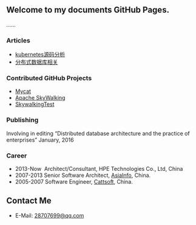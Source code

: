 ## Welcome to my documents GitHub Pages.
......


### Articles
* [kubernetes源码分析](https://github.com/wengangJi/My-documents/tree/master/kubernetes%E6%BA%90%E7%A0%81%E5%88%86%E6%9E%90)
* [分布式数据库相关](https://github.com/wengangJi/Mydocuments/tree/master/%E5%88%86%E5%B8%83%E5%BC%8F%E6%95%B0%E6%8D%AE%E5%BA%93%E7%9B%B8%E5%85%B3)

### Contributed GitHub Projects

* [Mycat](https://github.com/MyCATApache)
* [Apache SkyWalking](https://github.com/apache/incubator-skywalking)
* [SkywalkingTest](https://github.com/SkywalkingTest)

### Publishing
Involving in editing “Distributed database architecture and the practice of enterprises”	January, 2016


### Career
* 2013-Now  Architect/Consultant, HPE Technologies Co., Ltd, China
* 2007-2013 Senior Software Architect, [AsiaInfo](http://www.asiainfo.com), China.
* 2005-2007 Software Engineer, [Cattsoft](http://www.cattsoft.com), China.

## Contact Me
* E-Mail: 28707699@qq.com
